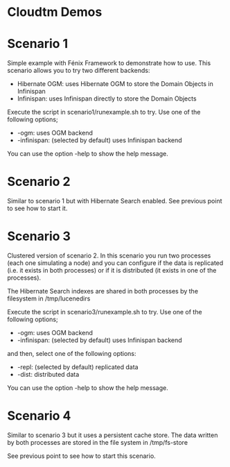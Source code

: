 Cloudtm Demos
=============

# Scenario 1

Simple example with Fénix Framework to demonstrate how to use. This scenario allows you to try two different backends: 

 * Hibernate OGM: uses Hibernate OGM to store the Domain Objects in Infinispan
 * Infinispan: uses Infinispan directly to store the Domain Objects

Execute the script in scenario1/runexample.sh to try. Use one of the following options;

 * -ogm: uses OGM backend
 * -infinispan: (selected by default) uses Infinispan backend

You can use the option -help to show the help message.

# Scenario 2

Similar to scenario 1 but with Hibernate Search enabled. See previous point to see how to start it.

# Scenario 3

Clustered version of scenario 2. In this scenario you run two processes (each one simulating a node) and you can configure if the data is replicated (i.e. it exists in both processes) or if it is distributed (it exists in one of the processes).

The Hibernate Search indexes are shared in both processes by the filesystem in /tmp/lucenedirs

Execute the script in scenario3/runexample.sh to try. Use one of the following options;

 * -ogm: uses OGM backend
 * -infinispan: (selected by default) uses Infinispan backend

and then, select one of the following options:

 * -repl: (selected by default) replicated data
 * -dist: distributed data

You can use the option -help to show the help message.

# Scenario 4

Similar to scenario 3 but it uses a persistent cache store. The data written by both processes are stored in the file system in /tmp/fs-store

See previous point to see how to start this scenario.
